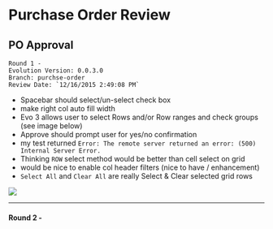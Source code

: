 # Purchase Order Review

## PO Approval

	Round 1 -  
	Evolution Version: 0.0.3.0
	Branch: purchse-order
	Review Date: `12/16/2015 2:49:08 PM` 


* Spacebar should select/un-select check box
* make right col auto fill width
* Evo 3 allows user to select Rows and/or Row ranges and check groups (see image below)
* Approve should prompt user for yes/no confirmation
* my test returned `Error: The remote server returned an error: (500) Internal Server Error.`
* Thinking `ROW` select method would be better than cell select on grid
* would be nice to enable col header filters (nice to have / enhancement)
* `Select All` and `Clear All` are really Select & Clear selected grid rows


![](http://i.imgur.com/YDLMK2H.png)


<hr>

#### Round 2 - 